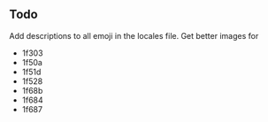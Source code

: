 Todo
----

Add descriptions to all emoji in the locales file.
Get better images for
 - 1f303
 - 1f50a
 - 1f51d
 - 1f528
 - 1f68b
 - 1f684
 - 1f687
 